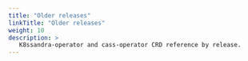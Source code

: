 ```yaml
---
title: "Older releases"
linkTitle: "Older releases"
weight: 10
description: >
   K8ssandra-operator and cass-operator CRD reference by release.
---
```

